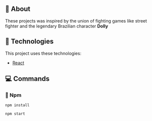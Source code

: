 <div id="about"> 

## :page_facing_up: About
These projects was inspired by the union of fighting games like street fighter and the legendary Brazilian character <b>Dolly</b>
</div>

<div id="tecnologies"> 

## :rocket: Technologies
This project uses these technologies:
- [React](https://reactjs.org)
</div>

## :computer: Commands 
<div id="commands"> 

### :memo: Npm
```npm
npm install
```
```npm
npm start
```
</div>

